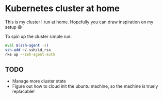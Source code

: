 # Kubernetes cluster at home

This is my cluster I run at home.
Hopefully you can draw inspiration on my setup 😅

To spin up the cluster simple run:
```bash
eval $(ssh-agent -s)
ssh-add ~/.ssh/id_rsa
rke up --ssh-agent-auth
```

## TODO

- Manage more cluster state
- Figure out how to cloud init the ubuntu machine, so the machine is truely replacable!
